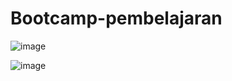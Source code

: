 # Bootcamp-pembelajaran
![image](https://github.com/DAMASSDEV/Bootcamp-pembelajaran/assets/168662030/84d2a537-1a92-4e96-8a1d-a1b7e011cde1)

![image](https://github.com/DAMASSDEV/Bootcamp-pembelajaran/assets/168662030/86eb9c8c-9f57-47e3-913e-9f1106888bec)
